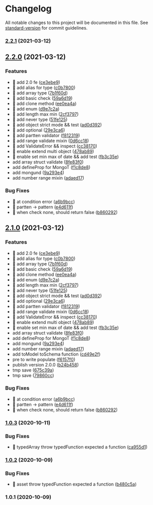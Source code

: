 # Changelog

All notable changes to this project will be documented in this file. See [standard-version](https://github.com/conventional-changelog/standard-version) for commit guidelines.

### [2.2.1](https://github.com/aim-leo/tegund/compare/v2.2.0...v2.2.1) (2021-03-12)

## [2.2.0](https://github.com/aim-leo/tegund/compare/v1.0.3...v2.2.0) (2021-03-12)


### Features

* 🎸 add 2.0 fe ([ce3ebe9](https://github.com/aim-leo/tegund/commit/ce3ebe98ae4d721f6995225e41eb66723551b20b))
* 🎸 add alias for type ([c0b7800](https://github.com/aim-leo/tegund/commit/c0b780083ca20cceb7f864d9b2a11da4d99e6829))
* 🎸 add array type ([7b1f60d](https://github.com/aim-leo/tegund/commit/7b1f60d7ee94d6934ef70ed2715a9e9aeef9eb4e))
* 🎸 add basic check ([59a6d19](https://github.com/aim-leo/tegund/commit/59a6d191d684f1a5ce4444a0edde4cda7fd3f760))
* 🎸 add clone method ([ee0ea4a](https://github.com/aim-leo/tegund/commit/ee0ea4a709bc4a10859a7f849ad5d13b0656eb1e))
* 🎸 add enum ([d9e7c2a](https://github.com/aim-leo/tegund/commit/d9e7c2a0978064af9862a25d35b626e1d7bfae68))
* 🎸 add length max min ([2cf3797](https://github.com/aim-leo/tegund/commit/2cf3797fc03d9857667894eef829c2403509cb84))
* 🎸 add never type ([51fe125](https://github.com/aim-leo/tegund/commit/51fe1255d5979ee0c1a114cd1e6ff06628b1557b))
* 🎸 add object strict mode && test ([ad0d392](https://github.com/aim-leo/tegund/commit/ad0d392f7b70a4d42e9a45d4ed9c68141314112a))
* 🎸 add optional ([29e3ca6](https://github.com/aim-leo/tegund/commit/29e3ca63a632a2388debb04f3bb232f6cbfe3a36))
* 🎸 add partten validator ([f812319](https://github.com/aim-leo/tegund/commit/f8123199c673672889f9863e8311c303cab200e1))
* 🎸 add range validate mixin ([0d6cc18](https://github.com/aim-leo/tegund/commit/0d6cc184216fb90ce090d2d39a349f9a9b3c6500))
* 🎸 add ValidateError && inspect ([cc38170](https://github.com/aim-leo/tegund/commit/cc381700fd5cf12e1172fb6fa83d77f12af3523a))
* 🎸 enable extend multi object ([478ab89](https://github.com/aim-leo/tegund/commit/478ab89e9a64fbf842444ed49a9a5a09fdb88ba3))
* 🎸 enable set min max of date && add test ([fb3c35e](https://github.com/aim-leo/tegund/commit/fb3c35edc01a14815f5ac35e0aae231ef45aa3dd))
* add array struct validate ([8fe83f0](https://github.com/aim-leo/tegund/commit/8fe83f0136184b91b936a997281ae877ca85ffb2))
* add defineProp for MongoT ([f1c8de8](https://github.com/aim-leo/tegund/commit/f1c8de84f76c85108c86cbabecfd41f3883d1e87))
* add mongund ([9a293e4](https://github.com/aim-leo/tegund/commit/9a293e4d2dfcc7180c8261cc350539596ab63939))
* add number range mixin ([adaed17](https://github.com/aim-leo/tegund/commit/adaed17e82c6ab2189a0f2c02476cc76599d9fe9))


### Bug Fixes

* 🐛 at condition error ([a6b9bcc](https://github.com/aim-leo/tegund/commit/a6b9bcc7e8d5abab5acbdade2879383dbe1f937c))
* 🐛 partten -> pattern ([e4d611f](https://github.com/aim-leo/tegund/commit/e4d611fa53b572be505057bd91cef71a035fbc40))
* 🐛 when check none, should return false ([b860292](https://github.com/aim-leo/tegund/commit/b86029208bd8e4f6c20f1783f2d90bc72b5d3b4f))

## [2.1.0](https://github.com/aim-leo/tegund/compare/v1.0.3...v2.1.0) (2021-03-12)


### Features

* 🎸 add 2.0 fe ([ce3ebe9](https://github.com/aim-leo/tegund/commit/ce3ebe98ae4d721f6995225e41eb66723551b20b))
* 🎸 add alias for type ([c0b7800](https://github.com/aim-leo/tegund/commit/c0b780083ca20cceb7f864d9b2a11da4d99e6829))
* 🎸 add array type ([7b1f60d](https://github.com/aim-leo/tegund/commit/7b1f60d7ee94d6934ef70ed2715a9e9aeef9eb4e))
* 🎸 add basic check ([59a6d19](https://github.com/aim-leo/tegund/commit/59a6d191d684f1a5ce4444a0edde4cda7fd3f760))
* 🎸 add clone method ([ee0ea4a](https://github.com/aim-leo/tegund/commit/ee0ea4a709bc4a10859a7f849ad5d13b0656eb1e))
* 🎸 add enum ([d9e7c2a](https://github.com/aim-leo/tegund/commit/d9e7c2a0978064af9862a25d35b626e1d7bfae68))
* 🎸 add length max min ([2cf3797](https://github.com/aim-leo/tegund/commit/2cf3797fc03d9857667894eef829c2403509cb84))
* 🎸 add never type ([51fe125](https://github.com/aim-leo/tegund/commit/51fe1255d5979ee0c1a114cd1e6ff06628b1557b))
* 🎸 add object strict mode && test ([ad0d392](https://github.com/aim-leo/tegund/commit/ad0d392f7b70a4d42e9a45d4ed9c68141314112a))
* 🎸 add optional ([29e3ca6](https://github.com/aim-leo/tegund/commit/29e3ca63a632a2388debb04f3bb232f6cbfe3a36))
* 🎸 add partten validator ([f812319](https://github.com/aim-leo/tegund/commit/f8123199c673672889f9863e8311c303cab200e1))
* 🎸 add range validate mixin ([0d6cc18](https://github.com/aim-leo/tegund/commit/0d6cc184216fb90ce090d2d39a349f9a9b3c6500))
* 🎸 add ValidateError && inspect ([cc38170](https://github.com/aim-leo/tegund/commit/cc381700fd5cf12e1172fb6fa83d77f12af3523a))
* 🎸 enable extend multi object ([478ab89](https://github.com/aim-leo/tegund/commit/478ab89e9a64fbf842444ed49a9a5a09fdb88ba3))
* 🎸 enable set min max of date && add test ([fb3c35e](https://github.com/aim-leo/tegund/commit/fb3c35edc01a14815f5ac35e0aae231ef45aa3dd))
* add array struct validate ([8fe83f0](https://github.com/aim-leo/tegund/commit/8fe83f0136184b91b936a997281ae877ca85ffb2))
* add defineProp for MongoT ([f1c8de8](https://github.com/aim-leo/tegund/commit/f1c8de84f76c85108c86cbabecfd41f3883d1e87))
* add mongund ([9a293e4](https://github.com/aim-leo/tegund/commit/9a293e4d2dfcc7180c8261cc350539596ab63939))
* add number range mixin ([adaed17](https://github.com/aim-leo/tegund/commit/adaed17e82c6ab2189a0f2c02476cc76599d9fe9))
* add toModel toSchema function ([cd49e2f](https://github.com/aim-leo/tegund/commit/cd49e2fda61c51a4873e5ea7f91a96e38bdb67c8))
* pre to write populate ([f6157f0](https://github.com/aim-leo/tegund/commit/f6157f08fa0f5523de37dffc9a3e9cf3f6764849))
* publish version 2.0.0 ([b24b458](https://github.com/aim-leo/tegund/commit/b24b458753db05572523efd0ea0d687454342331))
* tmp save ([675c39a](https://github.com/aim-leo/tegund/commit/675c39a3ab31d408401df616f24f96599e1b34bd))
* tmp save ([79860cc](https://github.com/aim-leo/tegund/commit/79860cc432b4c8c63d8253519efc1f67c19143ec))


### Bug Fixes

* 🐛 at condition error ([a6b9bcc](https://github.com/aim-leo/tegund/commit/a6b9bcc7e8d5abab5acbdade2879383dbe1f937c))
* 🐛 partten -> pattern ([e4d611f](https://github.com/aim-leo/tegund/commit/e4d611fa53b572be505057bd91cef71a035fbc40))
* 🐛 when check none, should return false ([b860292](https://github.com/aim-leo/tegund/commit/b86029208bd8e4f6c20f1783f2d90bc72b5d3b4f))

### [1.0.3](https://github.com/aim-leo/tegund/compare/v1.0.2...v1.0.3) (2020-10-11)


### Bug Fixes

* 🐛 typedArray throw typedFunction expected a function ([ca955d1](https://github.com/aim-leo/tegund/commit/ca955d101bb96eeb9af1fda4a211094d710c51f4))

### [1.0.2](https://github.com/aim-leo/tegund/compare/v1.0.1...v1.0.2) (2020-10-09)


### Bug Fixes

* 🐛 asset throw typedFunction expected a function ([b480c5a](https://github.com/aim-leo/tegund/commit/b480c5a5ac4944ea8dd8a9df9dcc19d262ad17c5))

### 1.0.1 (2020-10-09)
